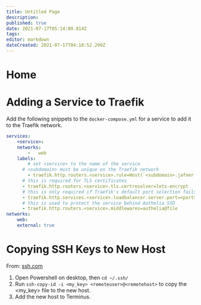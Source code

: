 ```yaml
---
title: Untitled Page
description: 
published: true
date: 2021-07-17T05:14:09.814Z
tags: 
editor: markdown
dateCreated: 2021-07-17T04:18:52.299Z
---
```


# Home


# Adding a Service to Traefik
Add the following snippets to the `docker-compose.yml` for a service to add it to the Traefik network.

```yml
services:
	<service>:
  	networks:
    	-	web
    labels:
    	# set <service> to the name of the service
      # <subdomain> must be unique on the Traefik network
    	- traefik.http.routers.<service>.rule=Host(`<subdomain>.jafner.net`)
      # this is required for TLS certificates
      - traefik.http.routers.<service>.tls.certresolver=lets-encrypt
      # this is only required if Traefik's default port selection fails
      -	traefik.http.services.<service>.loadbalancer.server.port=<port>
      # this is used to protect the service behind Authelia SSO
      - traefik.http.routers.<service>.middlewares=authelia@file
networks:
	web:
  	external: true
```

# Copying SSH Keys to New Host
From: [ssh.com](https://www.ssh.com/academy/ssh/copy-id)
1. Open Powershell on desktop, then `cd ~/.ssh/`
2. Run `ssh-copy-id -i <my_key> <remoteuser>@<remotehost>` to copy the <my_key> file to the new host.
3. Add the new host to Terminus. 